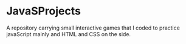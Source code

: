 # JavaSProjects
A repository carrying small interactive games that I coded to practice javaScript mainly and HTML and CSS on the side.
